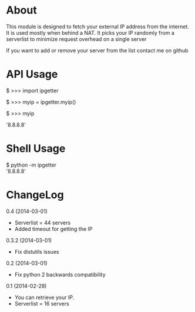 About
=========

This module is designed to fetch your external IP address from the internet.
It is used mostly when behind a NAT.
It picks your IP randomly from a serverlist to minimize request overhead on a single server

If you want to add or remove your server from the list contact me on github


API Usage
=========

$ >>> import ipgetter

$ >>> myip = ipgetter.myip()

$ >>> myip

'8.8.8.8'

Shell Usage
=========

$ python -m ipgetter    
'8.8.8.8'

ChangeLog
=========

0.4 (2014-03-01)
 * Serverlist = 44 servers
 * Added timeout for getting the IP

0.3.2 (2014-03-01)
 * Fix distutils issues

0.2 (2014-03-01)
 * Fix python 2 backwards compatibility

0.1 (2014-02-28)
 * You can retrieve your IP.
 * Serverlist = 16 servers
